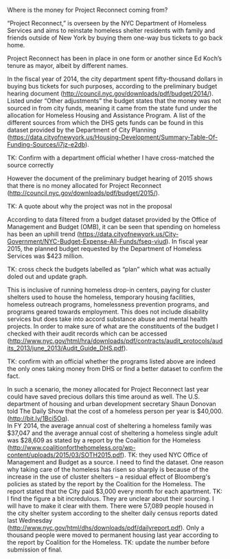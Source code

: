 Where is the money for Project Reconnect coming from? 


“Project Reconnect,”  is overseen by the NYC Department of Homeless Services and aims to reinstate homeless shelter residents with family and friends outside of New York by buying them one-way bus tickets to go back home. 

Project Reconnect has been in place in one form or another since Ed Koch’s tenure as mayor, albeit by different names. 

In the fiscal year of 2014, the city department spent fifty-thousand dollars in buying bus tickets for  such purposes, according to the preliminary budget hearing document (http://council.nyc.gov/downloads/pdf/budget/2014/). Listed under “Other adjustments” the budget states that the money was not sourced in from city funds, meaning it came from the state fund under the allocation for Homeless Housing and Assistance Program. A list of the different sources from which the DHS gets funds can be found in this dataset provided by the Department of City Planning (https://data.cityofnewyork.us/Housing-Development/Summary-Table-Of-Funding-Sources/i7jz-e2db). 

TK: Confirm with a department official whether I have cross-matched the source correctly

However the document of the preliminary budget hearing of 2015 shows that there is no money allocated for Project Reconnect (http://council.nyc.gov/downloads/pdf/budget/2015/).

TK: A quote about why the project was not in the proposal

According to data filtered from a budget dataset provided by the Office of Management and Budget (OMB), it can be seen that spending on homeless has been an uphill trend (https://data.cityofnewyork.us/City-Government/NYC-Budget-Expense-All-Funds/fseq-viud). In fiscal year 2015, the planned budget requested by the Department of Homeless Services was $423 million. 

TK: cross check the budgets labelled as “plan” which what was actually doled out and update graph. 

This is inclusive of running homeless drop-in centers, paying for cluster shelters used to house the homeless, temporary housing facilities, homeless outreach programs, homelessness prevention programs, and programs geared towards employment. This does not include disability services but does take into accord substance abuse and mental health projects. In order to make sure of what are the constituents of the budget I checked with their audit records which can be accessed (http://www.nyc.gov/html/hra/downloads/pdf/contracts/audit_protocols/audits_2013/june_2013/Audit_Guide_DHS.pdf). 

TK: confirm with an official whether the programs listed above are indeed the only ones taking money from DHS or find a better dataset to confirm the fact. 

In such a scenario, the  money allocated for Project Reconnect last year could have saved precious dollars this time around as well. The U.S. department of housing and urban development secretary Shaun Donovan told The Daily Show that the cost of a homeless person per year is $40,000. (http://bit.ly/1Bci5Oq).  
In FY 2014, the average annual cost of sheltering a homeless family was $37,047 and the average annual cost of sheltering a homeless single adult was $28,609 as stated by a report by the Coalition for the Homeless (http://www.coalitionforthehomeless.org/wp-content/uploads/2015/03/SOTH2015.pdf). 
TK: they used NYC Office of Management and Budget as a source. I need to find the dataset. 
One reason why taking care of the homeless has risen so sharply is because of the increase in the use of cluster shelters – a residual effect of Bloomberg's policies as stated by the report by the Coalition for the Homeless. The report stated that the City paid $3,000 every month for each apartment. 
TK: I find the figure a bit incredulous. They are unclear about their sourcing. I will have to make it clear with them. 
There were 57,089 people housed in the city shelter system according to the shelter daily census reports dated last Wednesday (http://www.nyc.gov/html/dhs/downloads/pdf/dailyreport.pdf). Only a thousand people were moved to permanent housing last year according to the report by Coalition for the Homeless. 
TK: update the number before submission of final. 




 
  
